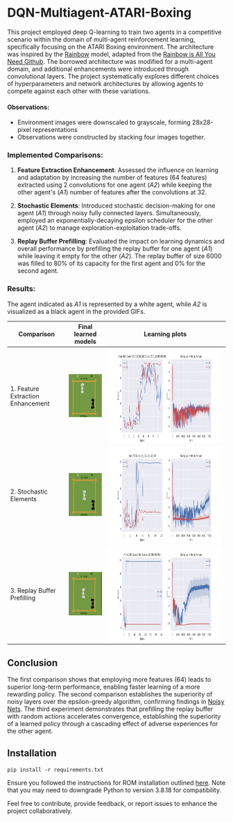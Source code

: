 # DQN-Multiagent-ATARI-Boxing

This project employed deep Q-learning to train two agents in a competitive scenario within the domain of multi-agent reinforcement learning, specifically focusing on the ATARI Boxing environment. The architecture was inspired by the [Rainbow](https://arxiv.org/abs/1710.02298) model, adapted from the [Rainbow is All You Need Github](https://github.com/Curt-Park/rainbow-is-all-you-need). The borrowed architecture was modified for a multi-agent domain, and additional enhancements were introduced through convolutional layers. The project systematically explores different choices of hyperparameters and network architectures by allowing agents to compete against each other with these variations.

#### Observations:
  - Environment images were downscaled to grayscale, forming 28x28-pixel representations
  - Observations were constructed by stacking four images together.

### Implemented Comparisons:

1. **Feature Extraction Enhancement**: Assessed the influence on learning and adaptation by increasing the number of features (64 features) extracted using 2 convolutions for one agent (*A2*) while keeping the other agent's (*A1*) number of features after the convolutions at 32.

2. **Stochastic Elements**: Introduced stochastic decision-making for one agent (*A1*) through noisy fully connected layers. Simultaneously, employed an exponentially-decaying epsilon scheduler for the other agent (*A2*) to manage exploration-exploitation trade-offs.

3. **Replay Buffer Prefilling**: Evaluated the impact on learning dynamics and overall performance by prefilling the replay buffer for one agent (*A1*) while leaving it empty for the other (*A2*). The replay buffer of size 6000 was filled to 80% of its capacity for the first agent and 0% for the second agent.

### Results:

The agent indicated as *A1* is represented by a white agent, while *A2* is visualized as a black agent in the provided GIFs.

| Comparison               | Final learned models               |  Learning plots              |
| ---------------------- | ---------------------- | ---------------------- |
| 1. Feature Extraction Enhancement              | ![v1](results/gifs/small_vs_xtra-small.gif) | <img src="results/figures/xtra-small-small_1600-init_2x-noisy-1.png" width="1000" height="220"> |
| 2. Stochastic Elements                | ![v1](results/gifs/eps-vs-noisy.gif) | <img src="results/figures/2-xtra-small_1600-init_noisy-eps-1.png" width="1000" height="220">| 
| 3. Replay Buffer Prefilling                | ![v1](results/gifs/refill_vs_emptyBuffer.gif) | <img src="results/figures/2-xtra-small_5000A1-0A2_2x-noisy-1.png" width="1000" height="220"> |

## Conclusion

The first comparison shows that employing more features (64) leads to superior long-term performance, enabling faster learning of a more rewarding policy. The second comparison establishes the superiority of noisy layers over the epsilon-greedy algorithm, confirming findings in [Noisy Nets](https://arxiv.org/abs/1706.10295). The third experiment demonstrates that prefilling the replay buffer with random actions accelerates convergence, establishing the superiority of a learned policy through a cascading effect of adverse experiences for the other agent.

## Installation
```console
pip install -r requirements.txt
```

Ensure you followed the instructions for ROM installation outlined [here](https://pettingzoo.farama.org/environments/atari/#installation). Note that you may need to downgrade Python to version 3.8.18 for compatibility.

Feel free to contribute, provide feedback, or report issues to enhance the project collaboratively.
